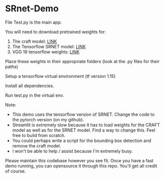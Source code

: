 # SRnet-Demo

File Test.py is the main app.

You will need to download pretrained weights for:

1. The craft model: [LINK](https://drive.google.com/file/d/1Jk4eGD7crsqCCg9C9VjCLkMN3ze8kutZ/view?usp=drive_open) 
2. The Tensorflow SRNET model: [LINK](https://drive.google.com/drive/folders/1SJ-BAVyTxMVml5lY1r3c_LZb-XVhQl0n?usp=sharing)
3. VGG 19 tensorflow weights: [LINK](https://github.com/fchollet/deep-learning-models/releases/tag/v0.1)

Place these weights in their appropriate folders (look at the .py files for their paths)

Setup a tensorflow virtual environment (tf version 1.15)

Install all dependencies.

Run test.py in the virtual env.


Note: 
* This demo uses the tensorflow version of SRNET. Change the code to the pytorch version (on my github).
* Streamlit is extremely slow because it has to load weights for the CRAFT model as well as for the SRNET model. Find a way to change this. Feel free to build from scratch.
* You could perhaps write a script for the bounding box detection and remove the craft model.
* I won't be able to help / assist because I'm extremely busy.

Please maintain this codebase however you see fit. Once you have a fast demo running, you can opensource it through this repo. You'll get all credit of course.
